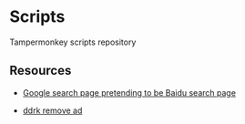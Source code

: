 # Scripts

Tampermonkey  scripts repository

## Resources

* [Google search page pretending to be Baidu search page](GooglePretendingToBaidu/script.user.js)

* [ddrk remove ad](ddrk/script.user.js)
